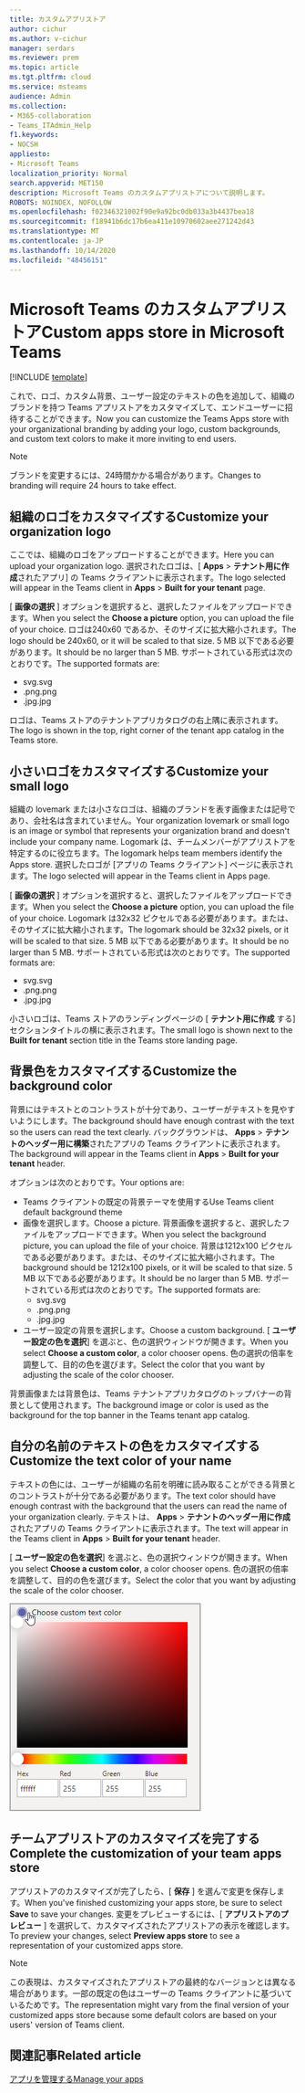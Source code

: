 ```yaml
---
title: カスタムアプリストア
author: cichur
ms.author: v-cichur
manager: serdars
ms.reviewer: prem
ms.topic: article
ms.tgt.pltfrm: cloud
ms.service: msteams
audience: Admin
ms.collection:
- M365-collaboration
- Teams_ITAdmin_Help
f1.keywords:
- NOCSH
appliesto:
- Microsoft Teams
localization_priority: Normal
search.appverid: MET150
description: Microsoft Teams のカスタムアプリストアについて説明します。
ROBOTS: NOINDEX, NOFOLLOW
ms.openlocfilehash: f02346321002f90e9a92bc0db033a3b4437bea18
ms.sourcegitcommit: f18941b6dc17b6ea411e10970602aee271242d43
ms.translationtype: MT
ms.contentlocale: ja-JP
ms.lasthandoff: 10/14/2020
ms.locfileid: "48456151"
---
```

# <a name="custom-apps-store-in-microsoft-teams"></a><span data-ttu-id="03794-103">Microsoft Teams のカスタムアプリストア</span><span class="sxs-lookup"><span data-stu-id="03794-103">Custom apps store in Microsoft Teams</span></span>

[!INCLUDE [template](includes/preview-feature.md)]

<span data-ttu-id="03794-104">これで、ロゴ、カスタム背景、ユーザー設定のテキストの色を追加して、組織のブランドを持つ Teams アプリストアをカスタマイズして、エンドユーザーに招待することができます。</span><span class="sxs-lookup"><span data-stu-id="03794-104">Now you can customize the Teams Apps store with your organizational branding by adding your logo, custom backgrounds, and custom text colors to make it more inviting to end users.</span></span>

> [!Note]
> <span data-ttu-id="03794-105">ブランドを変更するには、24時間かかる場合があります。</span><span class="sxs-lookup"><span data-stu-id="03794-105">Changes to branding will require 24 hours to take effect.</span></span>

## <a name="customize-your-organization-logo"></a><span data-ttu-id="03794-106">組織のロゴをカスタマイズする</span><span class="sxs-lookup"><span data-stu-id="03794-106">Customize your organization logo</span></span>

<!-- Bookmark used by Context Sensitive Help (CSH). Do not delete. -->
<span data-ttu-id="03794-107"><a name="orglogo"> </a></span><span class="sxs-lookup"><span data-stu-id="03794-107"><a name="orglogo"> </a></span></span>
<!-- Do not remove the bookmark link above. -->

<span data-ttu-id="03794-108">ここでは、組織のロゴをアップロードすることができます。</span><span class="sxs-lookup"><span data-stu-id="03794-108">Here you can upload your organization logo.</span></span> <span data-ttu-id="03794-109">選択されたロゴは、[ **Apps**  >  **テナント用に作成**されたアプリ] の Teams クライアントに表示されます。</span><span class="sxs-lookup"><span data-stu-id="03794-109">The logo selected will appear in the Teams client in **Apps** > **Built for your tenant** page.</span></span>

<span data-ttu-id="03794-110">[ **画像の選択** ] オプションを選択すると、選択したファイルをアップロードできます。</span><span class="sxs-lookup"><span data-stu-id="03794-110">When you select the **Choose a picture** option, you can upload the file of your choice.</span></span> <span data-ttu-id="03794-111">ロゴは240x60 であるか、そのサイズに拡大縮小されます。</span><span class="sxs-lookup"><span data-stu-id="03794-111">The logo should be 240x60, or it will be scaled to that size.</span></span> <span data-ttu-id="03794-112">5 MB 以下である必要があります。</span><span class="sxs-lookup"><span data-stu-id="03794-112">It should be no larger than 5 MB.</span></span> <span data-ttu-id="03794-113">サポートされている形式は次のとおりです。</span><span class="sxs-lookup"><span data-stu-id="03794-113">The supported formats are:</span></span>

- <span data-ttu-id="03794-114">svg</span><span class="sxs-lookup"><span data-stu-id="03794-114">.svg</span></span>
- <span data-ttu-id="03794-115">.png</span><span class="sxs-lookup"><span data-stu-id="03794-115">.png</span></span>
- <span data-ttu-id="03794-116">.jpg</span><span class="sxs-lookup"><span data-stu-id="03794-116">.jpg</span></span>

<span data-ttu-id="03794-117">ロゴは、Teams ストアのテナントアプリカタログの右上隅に表示されます。</span><span class="sxs-lookup"><span data-stu-id="03794-117">The logo is shown in the top, right corner of the tenant app catalog in the Teams store.</span></span>

## <a name="customize-your-small-logo"></a><span data-ttu-id="03794-118">小さいロゴをカスタマイズする</span><span class="sxs-lookup"><span data-stu-id="03794-118">Customize your small logo</span></span>

<!-- Bookmark used by Context Sensitive Help (CSH). Do not delete. -->
<span data-ttu-id="03794-119"><a name="orglogomark"> </a></span><span class="sxs-lookup"><span data-stu-id="03794-119"><a name="orglogomark"> </a></span></span>
<!-- Do not remove the bookmark link above. -->

<span data-ttu-id="03794-120">組織の lovemark または小さなロゴは、組織のブランドを表す画像または記号であり、会社名は含まれていません。</span><span class="sxs-lookup"><span data-stu-id="03794-120">Your organization lovemark or small logo is an image or symbol that represents your organization brand and doesn't include your company name.</span></span> <span data-ttu-id="03794-121">Logomark は、チームメンバーがアプリストアを特定するのに役立ちます。</span><span class="sxs-lookup"><span data-stu-id="03794-121">The logomark helps team members identify the Apps store.</span></span> <span data-ttu-id="03794-122">選択したロゴが [アプリの Teams クライアント] ページに表示されます。</span><span class="sxs-lookup"><span data-stu-id="03794-122">The logo selected will appear in the Teams client in Apps page.</span></span>

<span data-ttu-id="03794-123">[ **画像の選択** ] オプションを選択すると、選択したファイルをアップロードできます。</span><span class="sxs-lookup"><span data-stu-id="03794-123">When you select the **Choose a picture** option, you can upload the file of your choice.</span></span> <span data-ttu-id="03794-124">Logomark は32x32 ピクセルである必要があります。または、そのサイズに拡大縮小されます。</span><span class="sxs-lookup"><span data-stu-id="03794-124">The logomark should be 32x32 pixels, or it will be scaled to that size.</span></span> <span data-ttu-id="03794-125">5 MB 以下である必要があります。</span><span class="sxs-lookup"><span data-stu-id="03794-125">It should be no larger than 5 MB.</span></span> <span data-ttu-id="03794-126">サポートされている形式は次のとおりです。</span><span class="sxs-lookup"><span data-stu-id="03794-126">The supported formats are:</span></span>

- <span data-ttu-id="03794-127">svg</span><span class="sxs-lookup"><span data-stu-id="03794-127">.svg</span></span>
- <span data-ttu-id="03794-128">.png</span><span class="sxs-lookup"><span data-stu-id="03794-128">.png</span></span>
- <span data-ttu-id="03794-129">.jpg</span><span class="sxs-lookup"><span data-stu-id="03794-129">.jpg</span></span>

<span data-ttu-id="03794-130">小さいロゴは、Teams ストアのランディングページの [ **テナント用に作成** する] セクションタイトルの横に表示されます。</span><span class="sxs-lookup"><span data-stu-id="03794-130">The small logo is shown next to the **Built for tenant** section title in the Teams store landing page.</span></span>

## <a name="customize-the-background-color"></a><span data-ttu-id="03794-131">背景色をカスタマイズする</span><span class="sxs-lookup"><span data-stu-id="03794-131">Customize the background color</span></span>

<!-- Bookmark used by Context Sensitive Help (CSH). Do not delete. -->
<span data-ttu-id="03794-132"><a name="custombackground"> </a></span><span class="sxs-lookup"><span data-stu-id="03794-132"><a name="custombackground"> </a></span></span>
<!-- Do not remove the bookmark link above. -->

<span data-ttu-id="03794-133">背景にはテキストとのコントラストが十分であり、ユーザーがテキストを見やすいようにします。</span><span class="sxs-lookup"><span data-stu-id="03794-133">The background should have enough contrast with the text so the users can read the text clearly.</span></span> <span data-ttu-id="03794-134">バックグラウンドは、 **Apps**  >  **テナントのヘッダー用に構築**されたアプリの Teams クライアントに表示されます。</span><span class="sxs-lookup"><span data-stu-id="03794-134">The background will appear in the Teams client in **Apps** > **Built for your tenant** header.</span></span>

<span data-ttu-id="03794-135">オプションは次のとおりです。</span><span class="sxs-lookup"><span data-stu-id="03794-135">Your options are:</span></span>

- <span data-ttu-id="03794-136">Teams クライアントの既定の背景テーマを使用する</span><span class="sxs-lookup"><span data-stu-id="03794-136">Use Teams client default background theme</span></span>
- <span data-ttu-id="03794-137">画像を選択します。</span><span class="sxs-lookup"><span data-stu-id="03794-137">Choose a picture.</span></span> <span data-ttu-id="03794-138">背景画像を選択すると、選択したファイルをアップロードできます。</span><span class="sxs-lookup"><span data-stu-id="03794-138">When you select the background picture, you can upload the file of your choice.</span></span> <span data-ttu-id="03794-139">背景は1212x100 ピクセルである必要があります。または、そのサイズに拡大縮小されます。</span><span class="sxs-lookup"><span data-stu-id="03794-139">The background should be 1212x100 pixels, or it will be scaled to that size.</span></span> <span data-ttu-id="03794-140">5 MB 以下である必要があります。</span><span class="sxs-lookup"><span data-stu-id="03794-140">It should be no larger than 5 MB.</span></span> <span data-ttu-id="03794-141">サポートされている形式は次のとおりです。</span><span class="sxs-lookup"><span data-stu-id="03794-141">The supported formats are:</span></span>
  - <span data-ttu-id="03794-142">svg</span><span class="sxs-lookup"><span data-stu-id="03794-142">.svg</span></span>
  - <span data-ttu-id="03794-143">.png</span><span class="sxs-lookup"><span data-stu-id="03794-143">.png</span></span>
  - <span data-ttu-id="03794-144">.jpg</span><span class="sxs-lookup"><span data-stu-id="03794-144">.jpg</span></span>
- <span data-ttu-id="03794-145">ユーザー設定の背景を選択します。</span><span class="sxs-lookup"><span data-stu-id="03794-145">Choose a custom background.</span></span> <span data-ttu-id="03794-146">[ **ユーザー設定の色を選択**] を選ぶと、色の選択ウィンドウが開きます。</span><span class="sxs-lookup"><span data-stu-id="03794-146">When you select **Choose a custom color**, a color chooser opens.</span></span> <span data-ttu-id="03794-147">色の選択の倍率を調整して、目的の色を選びます。</span><span class="sxs-lookup"><span data-stu-id="03794-147">Select the color that you want by adjusting the scale of the color chooser.</span></span>

<span data-ttu-id="03794-148">背景画像または背景色は、Teams テナントアプリカタログのトップバナーの背景として使用されます。</span><span class="sxs-lookup"><span data-stu-id="03794-148">The background image or color is used as the background for the top banner in the Teams tenant app catalog.</span></span>

## <a name="customize-the-text-color-of-your-name"></a><span data-ttu-id="03794-149">自分の名前のテキストの色をカスタマイズする</span><span class="sxs-lookup"><span data-stu-id="03794-149">Customize the text color of your name</span></span>

<!-- Bookmark used by Context Sensitive Help (CSH). Do not delete. -->
<span data-ttu-id="03794-150"><a name="textcolor"> </a></span><span class="sxs-lookup"><span data-stu-id="03794-150"><a name="textcolor"> </a></span></span>
<!-- Do not remove the bookmark link above. -->

<span data-ttu-id="03794-151">テキストの色には、ユーザーが組織の名前を明確に読み取ることができる背景とのコントラストが十分である必要があります。</span><span class="sxs-lookup"><span data-stu-id="03794-151">The text color should have enough contrast with the background that the users can read the name of your organization clearly.</span></span> <span data-ttu-id="03794-152">テキストは、 **Apps**  >  **テナントのヘッダー用に作成**されたアプリの Teams クライアントに表示されます。</span><span class="sxs-lookup"><span data-stu-id="03794-152">The text will appear in the Teams client in **Apps** > **Built for your tenant** header.</span></span>

<span data-ttu-id="03794-153">[ **ユーザー設定の色を選択**] を選ぶと、色の選択ウィンドウが開きます。</span><span class="sxs-lookup"><span data-stu-id="03794-153">When you select **Choose a custom color**, a color chooser opens.</span></span> <span data-ttu-id="03794-154">色の選択の倍率を調整して、目的の色を選びます。</span><span class="sxs-lookup"><span data-stu-id="03794-154">Select the color that you want by adjusting the scale of the color chooser.</span></span>

 ![色選択ウィンドウの画像](media/choose-a-custom-color.png)

## <a name="complete-the-customization-of-your-team-apps-store"></a><span data-ttu-id="03794-156">チームアプリストアのカスタマイズを完了する</span><span class="sxs-lookup"><span data-stu-id="03794-156">Complete the customization of your team apps store</span></span>

<span data-ttu-id="03794-157">アプリストアのカスタマイズが完了したら、[ **保存** ] を選んで変更を保存します。</span><span class="sxs-lookup"><span data-stu-id="03794-157">When you've finished customizing your apps store, be sure to select **Save** to save your changes.</span></span>
<span data-ttu-id="03794-158">変更をプレビューするには、[ **アプリストアのプレビュー** ] を選択して、カスタマイズされたアプリストアの表示を確認します。</span><span class="sxs-lookup"><span data-stu-id="03794-158">To preview your changes, select **Preview apps store** to see a representation of your customized apps store.</span></span>

> [!Note]
> <span data-ttu-id="03794-159">この表現は、カスタマイズされたアプリストアの最終的なバージョンとは異なる場合があります。一部の既定の色はユーザーの Teams クライアントに基づいているためです。</span><span class="sxs-lookup"><span data-stu-id="03794-159">The representation might vary from the final version of your customized apps store because some default colors are based on your users' version of Teams client.</span></span>

## <a name="related-article"></a><span data-ttu-id="03794-160">関連記事</span><span class="sxs-lookup"><span data-stu-id="03794-160">Related article</span></span>

[<span data-ttu-id="03794-161">アプリを管理する</span><span class="sxs-lookup"><span data-stu-id="03794-161">Manage your apps</span></span>](manage-apps.md)
